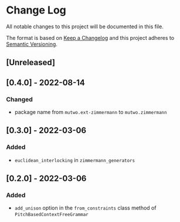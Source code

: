 # Change Log

All notable changes to this project will be documented in this file.

The format is based on [Keep a Changelog](http://keepachangelog.com/)
and this project adheres to [Semantic Versioning](http://semver.org/).

## [Unreleased]

## [0.4.0] - 2022-08-14

### Changed
- package name from `mutwo.ext-zimmermann` to `mutwo.zimmermann`


## [0.3.0] - 2022-03-06

### Added
- `euclidean_interlocking` in `zimmermann_generators`


## [0.2.0] - 2022-03-06

### Added
- `add_unison` option in the `from_constraints` class method of `PitchBasedContextFreeGrammar`


